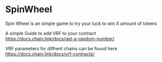 # SpinWheel
Spin Wheel is an simple game to try your luck to win X amount of tokens

A simple Guide to add VRF to your contract
https://docs.chain.link/docs/get-a-random-number/



VRF parameters for diffrent chains can be found here
https://docs.chain.link/docs/vrf-contracts/
